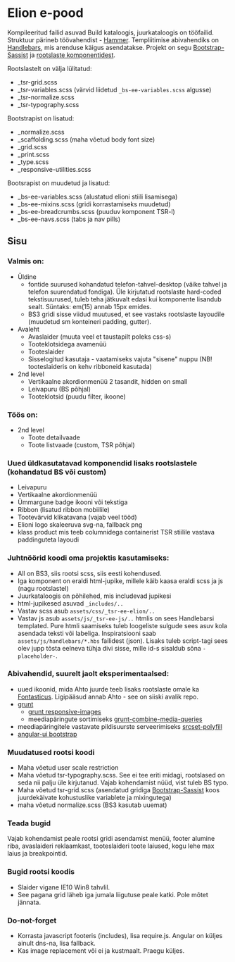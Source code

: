# Elion e-pood
Kompileeritud failid asuvad Build kataloogis, juurkataloogis on tööfailid. Struktuur pärineb töövahendist - [Hammer](http://hammerformac.com).
Templiitimise abivahendiks on [Handlebars](http://handlebarsjs.com/), mis arenduse käigus asendatakse. Projekt on segu [Bootstrap-Sassist](https://github.com/twbs/bootstrap-sass/tree/master/vendor/assets/stylesheets/bootstrap) ja [rootslaste komponentidest](http://responsivecode.teliasonera.com/). 

Rootslastelt on välja lülitatud:
  - _tsr-grid.scss
  - _tsr-variables.scss (värvid liidetud `_bs-ee-variables.scss` algusse)
  - _tsr-normalize.scss
  - _tsr-typography.scss

Bootstrapist on lisatud:
  - _normalize.scss  
  - _scaffolding.scss (maha võetud body font size)
  - _grid.scss  
  - _print.scss  
  - _type.scss  
  - _responsive-utilities.scss

Bootsrapist on muudetud ja lisatud:
  - _bs-ee-variables.scss (alustatud elioni stiili lisamisega)
  - _bs-ee-mixins.scss (gridi korrastamiseks muudetud)
  - _bs-ee-breadcrumbs.scss (puuduv komponent TSR-l)
  - _bs-ee-navs.scss (tabs ja nav pills)

## Sisu

### Valmis on:
- Üldine 
  - fontide suurused kohandatud telefon-tahvel-desktop (väike tahvel ja telefon suurendatud fondiga). Üle kirjutatud rootslaste hard-coded tekstisuurused, tuleb teha jätkuvalt edasi kui komponente lisandub sealt. Süntaks: em(15) annab 15px emides.
  - BS3 gridi sisse viidud muutused, et see vastaks rootslaste layoudile (muudetud sm konteineri padding, gutter).
- Avaleht 
  - Avaslaider (muuta veel et taustapilt poleks css-s)
  - Tooteklotsidega avamenüü
  - Tooteslaider
  - Sisselogitud kasutaja - vaatamiseks vajuta "sisene" nuppu (NB! tooteslaideris on kehv ribboneid kasutada)
- 2nd level
  - Vertikaalne akordionmenüü 2 tasandit, hidden on small
  - Leivapuru (BS põhjal)
  - Tooteklotsid (puudu filter, ikoone)

### Töös on:
- 2nd level
  - Toote detailvaade
  - Toote listvaade (custom, TSR põhjal)

### Uued üldkasutatavad komponendid lisaks rootslastele (kohandatud BS või custom)
- Leivapuru
- Vertikaalne akordionmenüü
- Ümmargune badge ikooni või tekstiga
- Ribbon (lisatud ribbon mobiilile)
- Tootevärvid klikatavana (vajab veel tööd)
- Elioni logo skaleeruva svg-na, fallback png
- klass product mis teeb columnidega containerist TSR stiilile vastava paddinguteta layoudi

### Juhtnöörid koodi oma projektis kasutamiseks:
  - All on BS3, siis rootsi scss, siis eesti kohendused.
  - Iga komponent on eraldi html-jupike, millele käib kaasa eraldi scss ja js (nagu rootslastel)
  - Juurkataloogis on põhilehed, mis includevad jupikesi
  - html-jupikesed asuvad `_includes/..`
  - Vastav scss asub `assets/css/_tsr-ee-elion/..`
  - Vastav js asub `assets/js/_tsr-ee-js/..`
  htmlis on sees Handlebarsi templated. Pure htmli saamiseks tuleb loogeliste sulgude sees asuv kola asendada teksti või labeliga. Inspiratsiooni saab `assets/js/handlebars/*.hbs` failidest (json). Lisaks tuleb script-tagi sees olev jupp tõsta eelneva tühja divi sisse, mille id-s sisaldub sõna `-placeholder-`.


### Abivahendid, suurelt jaolt eksperimentaalsed:
- uued ikoonid, mida Ahto juurde teeb lisaks rootslaste omale ka [Fontasticus](http://fontastic.me/). Ligipääsud annab Ahto - see on siiski avalik repo.
- [grunt](http://gruntjs.com/)
	- [grunt responsive-images](https://github.com/andismith/grunt-responsive-images)
	- meediapäringute sortimiseks [grunt-combine-media-queries](https://github.com/buildingblocks/grunt-combine-media-queries)
- meediapäringitele vastavate pildisuurste serveerimiseks [srcset-polyfill](https://github.com/borismus/srcset-polyfill)
- [angular-ui bootstrap](http://angular-ui.github.io/bootstrap/)

### Muudatused rootsi koodi
- Maha võetud user scale restriction
- Maha võetud tsr-typography.scss. See ei tee eriti midagi, rootslased on seda nii palju üle kirjutanud. Vajab kohendamist nüüd, vist tuleb BS typo.
- Maha võetud tsr-grid.scss (asendatud gridiga [Bootstrap-Sassist](https://github.com/twbs/bootstrap-sass) koos juurdekäivate kohustuslike variablete ja mixingutega)
- maha võetud normalize.scss (BS3 kasutab uuemat)

### Teada bugid
Vajab kohendamist peale rootsi gridi asendamist menüü, footer alumine riba, avaslaideri reklaamkast, tooteslaideri toote laiused, kogu lehe max laius ja breakpointid.

### Bugid rootsi koodis
- Slaider vigane IE10 Win8 tahvlil.
- See pagana grid läheb iga jumala liigutuse peale katki. Pole mõtet jännata.
	
### Do-not-forget
- Korrasta javascript footeris (includes), lisa require.js. Angular on küljes ainult dns-na, lisa fallback.
- Kas image replacement või ei ja kustmaalt. Praegu küljes.
